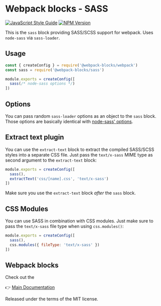 # Webpack blocks - SASS

[![JavaScript Style Guide](https://img.shields.io/badge/code%20style-standard-brightgreen.svg)](http://standardjs.com/)
[![NPM Version](https://img.shields.io/npm/v/@webpack-blocks/sass.svg)](https://www.npmjs.com/package/@webpack-blocks/sass)

This is the `sass` block providing SASS/SCSS support for webpack. Uses `node-sass` via `sass-loader`.


## Usage

```js
const { createConfig } = require('@webpack-blocks/webpack')
const sass = require('@webpack-blocks/sass')

module.exports = createConfig([
  sass(/* node-sass options */)
])
```

## Options

You can pass random `sass-loader` options as an object to the `sass` block. Those options are basically identical with [node-sass' options](https://github.com/sass/node-sass#options).


## Extract text plugin

You can use the `extract-text` block to extract the compiled SASS/SCSS styles into a separate CSS file. Just pass the `text/x-sass` MIME type as second argument to the `extract-text` block:

```js
module.exports = createConfig([
  sass(),
  extractText('css/[name].css', 'text/x-sass')
])
```

Make sure you use the `extract-text` block *after* the `sass` block.


## CSS Modules

You can use SASS in combination with CSS modules. Just make sure to pass the `text/x-sass` file type when using `css.modules()`:

```js
module.exports = createConfig([
  sass(),
  css.modules({ fileType: 'text/x-sass' })
])
```


## Webpack blocks

Check out the

👉 [Main Documentation](https://github.com/andywer/webpack-blocks)

Released under the terms of the MIT license.
